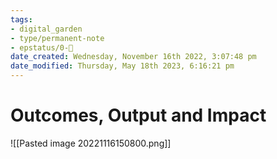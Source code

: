 ```yaml
---
tags: 
- digital_garden
- type/permanent-note
- epstatus/0-🌰
date_created: Wednesday, November 16th 2022, 3:07:48 pm
date_modified: Thursday, May 18th 2023, 6:16:21 pm
---
```

# Outcomes, Output and Impact
![[Pasted image 20221116150800.png]]
